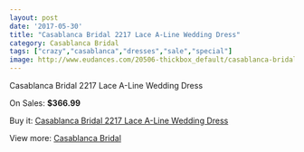 ```yaml
---
layout: post
date: '2017-05-30'
title: "Casablanca Bridal 2217 Lace A-Line Wedding Dress"
category: Casablanca Bridal
tags: ["crazy","casablanca","dresses","sale","special"]
image: http://www.eudances.com/20506-thickbox_default/casablanca-bridal-2217-lace-a-line-wedding-dress.jpg
---
```

Casablanca Bridal 2217 Lace A-Line Wedding Dress

On Sales: **$366.99**
<a href="https://www.eudances.com/en/casablanca-bridal/6158-casablanca-bridal-2217-lace-a-line-wedding-dress.html"><amp-img layout="responsive" width="600" height="600" src="//www.eudances.com/20506-thickbox_default/casablanca-bridal-2217-lace-a-line-wedding-dress.jpg" alt="Casablanca Bridal 2217 Lace A-Line Wedding Dress 0" /></a>
<a href="https://www.eudances.com/en/casablanca-bridal/6158-casablanca-bridal-2217-lace-a-line-wedding-dress.html"><amp-img layout="responsive" width="600" height="600" src="//www.eudances.com/20508-thickbox_default/casablanca-bridal-2217-lace-a-line-wedding-dress.jpg" alt="Casablanca Bridal 2217 Lace A-Line Wedding Dress 1" /></a>
<a href="https://www.eudances.com/en/casablanca-bridal/6158-casablanca-bridal-2217-lace-a-line-wedding-dress.html"><amp-img layout="responsive" width="600" height="600" src="//www.eudances.com/20507-thickbox_default/casablanca-bridal-2217-lace-a-line-wedding-dress.jpg" alt="Casablanca Bridal 2217 Lace A-Line Wedding Dress 2" /></a>

Buy it: [Casablanca Bridal 2217 Lace A-Line Wedding Dress](https://www.eudances.com/en/casablanca-bridal/6158-casablanca-bridal-2217-lace-a-line-wedding-dress.html "Casablanca Bridal 2217 Lace A-Line Wedding Dress")

View more: [Casablanca Bridal](https://www.eudances.com/en/4-casablanca-bridal "Casablanca Bridal")